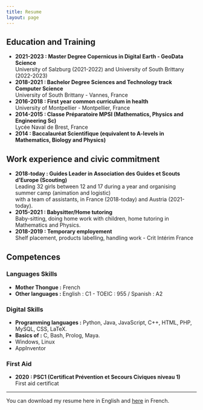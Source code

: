 ```yaml
---
title: Resume
layout: page
---
```


## Education and Training
* **2021-2023 : Master Degree Copernicus in Digital Earth - GeoData Science**<br>
University of Salzburg (2021-2022) and University of South Brittany (2022-2023)
* **2018-2021 : Bachelor Degree Sciences and Technology track Computer Science**<br>
University of South Brittany - Vannes, France
* **2016-2018 : First year common curriculum in health**<br>
University of Montpellier - Montpellier, France
* **2014-2015 : Classe Préparatoire MPSI (Mathematics, Physics and Engineering Sc)**<br>
Lycée Naval de Brest, France
* **2014 : Baccalauréat Scientifique (equivalent to A-levels in Mathematics, Biology and Physics)**

## Work experience and civic commitment

* **2018-today : Guides Leader in Association des Guides et Scouts d'Europe (Scouting)** <br> 
Leading 32 girls between 12 and 17 during a year and organising summer camp (animation and logistic) <br>
with a team of assistants, in France (2018-today) and Austria (2021-today).
* **2015-2021 : Babysitter/Home tutoring** <br>
Baby-sitting, doing home work with children, home tutoring in Mathematics and Physics.
* **2018-2019 : Temporary employement**<br>
Shelf placement, products labelling, handling work - Crit Intérim France

## Competences 
### Languages Skills
 * **Mother Thongue :** French
 * **Other languages :** English : C1 - TOEIC : 955  / Spanish : A2

### Digital Skills 
* **Programming languages :** Python, Java, JavaScript, C++, HTML, PHP, MySQL, CSS, LaTeX. 
*  **Basics of :** C, Bash, Prolog, Maya. 
* Windows, Linux
* AppInventor

### First Aid 
* **2020 : PSC1 (Certificat Prévention et Secours Civiques niveau 1)** <br>
First aid certificat

---

You can download my resume here in English and [here](cv_fr.pdf) in French.
